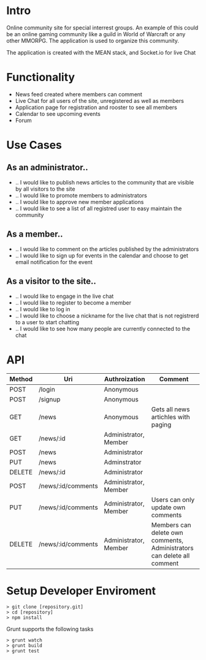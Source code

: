 # Intro

Online community site for special interrest groups. An example of this could be an online gaming community like a guild in World of Warcraft or any other MMORPG. The application is used to organize this community.

The application is created with the MEAN stack, and Socket.io for live Chat

# Functionality

- News feed created where members can comment
- Live Chat for all users of the site, unregistered as well as members
- Application page for registration and rooster to see all members
- Calendar to see upcoming events
- Forum

# Use Cases

## As an administrator..

- .. I would like to publish news articles to the community that are visible by all visitors to the site
- .. I would like to promote members to administrators
- .. I would like to approve new member applications
- .. I would like to see a list of all registred user to easy maintain the community

## As a member..

- .. I would like to comment on the articles published by the administrators
- .. I would like to sign up for events in the calendar and choose to get email notification for the event

## As a visitor to the site..

- .. I would like to engage in the live chat
- .. I would like to register to become a member
- .. I would like to log in
- .. I would like to choose a nickname for the live chat that is not registrerd to a user to start chatting
- .. I would like to see how many people are currently connected to the chat

# API

| Method | Uri | Authroization | Comment |
|--------|-----|---------|--|
| POST   | /login | Anonymous | |
| POST   | /signup | Anonymous | |
| GET | /news | Anonymous | Gets all news artichles with paging |
| GET | /news/:id | Administrator, Member | |
| POST | /news | Administrator | |
| PUT | /news | Adminstrator | |
| DELETE | /news/:id | Administrator | |
| POST | /news/:id/comments | Administrator, Member | |
| PUT | /news/:id/comments | Administrator, Member | Users can only update own comments |
| DELETE | /news/:id/comments | Administrator, Member | Members can delete own comments, Administrators can delete all comment |


# Setup Developer Enviroment

```
> git clone [repository.git]
> cd [repository]
> npm install
```

Grunt supports the following tasks
```
> grunt watch
> grunt build
> grunt test
```